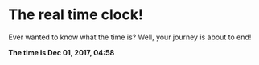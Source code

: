 # The real time clock!

Ever wanted to know what the time is? Well, your journey is about to end!

**The time is Dec 01, 2017, 04:58**